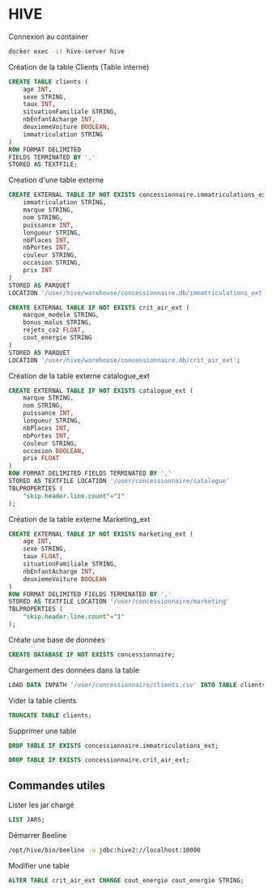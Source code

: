 # HIVE

Connexion au container
```bash
docker exec -it hive-server hive
```

Création de la table Clients (Table interne)
```SQL
CREATE TABLE clients (
    age INT,
    sexe STRING,
    taux INT,
    situationFamiliale STRING,
    nbEnfantAcharge INT,
    deuxiemeVoiture BOOLEAN,
    immatriculation STRING
)
ROW FORMAT DELIMITED
FIELDS TERMINATED BY ','
STORED AS TEXTFILE;
```

Creation d'une table externe
```sql
CREATE EXTERNAL TABLE IF NOT EXISTS concessionnaire.immatriculations_ext (
    immatriculation STRING,
    marque STRING,
    nom STRING,
    puissance INT,
    longueur STRING,
    nbPlaces INT,
    nbPortes INT,
    couleur STRING,
    occasion STRING,
    prix INT
)
STORED AS PARQUET
LOCATION '/user/hive/warehouse/concessionnaire.db/immatriculations_ext';
```

```sql
CREATE EXTERNAL TABLE IF NOT EXISTS crit_air_ext (
    marque_modele STRING,
    bonus_malus STRING,
    rejets_co2 FLOAT,
    cout_energie STRING
)
STORED AS PARQUET
LOCATION '/user/hive/warehouse/concessionnaire.db/crit_air_ext';
```
Création de la table externe catalogue_ext
```SQL
CREATE EXTERNAL TABLE IF NOT EXISTS catalogue_ext (
    marque STRING,
    nom STRING,
    puissance INT,
    longueur STRING,
    nbPlaces INT,
    nbPortes INT,
    couleur STRING,
    occasion BOOLEAN,
    prix FLOAT
)
ROW FORMAT DELIMITED FIELDS TERMINATED BY ','
STORED AS TEXTFILE LOCATION '/user/concessionnaire/catalogue'
TBLPROPERTIES (
    "skip.header.line.count"="1"
);

```

Création de la table externe Marketing_ext
```SQL
CREATE EXTERNAL TABLE IF NOT EXISTS marketing_ext (
    age INT,
    sexe STRING,
    taux FLOAT,
    situationFamiliale STRING,
    nbEnfantAcharge INT,
    deuxiemeVoiture BOOLEAN
)
ROW FORMAT DELIMITED FIELDS TERMINATED BY ','
STORED AS TEXTFILE LOCATION '/user/concessionnaire/marketing'
TBLPROPERTIES (
    "skip.header.line.count"="1"
);
```

Créate une base de données
```sql
CREATE DATABASE IF NOT EXISTS concessionnaire;
```

Chargement des données dans la table
```SQL
LOAD DATA INPATH '/user/concessionnaire/clients.csv' INTO TABLE clients;
```

Vider la table clients
```SQL
TRUNCATE TABLE clients;
```

Supprimer une table
```sql
DROP TABLE IF EXISTS concessionnaire.immatriculations_ext;
```

```sql
DROP TABLE IF EXISTS concessionnaire.crit_air_ext;
```

## Commandes utiles
Lister les jar chargé
```SQL
LIST JARS;
```
Démarrer Beeline
```bash
/opt/hive/bin/beeline -u jdbc:hive2://localhost:10000
```

Modifier une table
```sql
ALTER TABLE crit_air_ext CHANGE cout_energie cout_energie STRING;
```